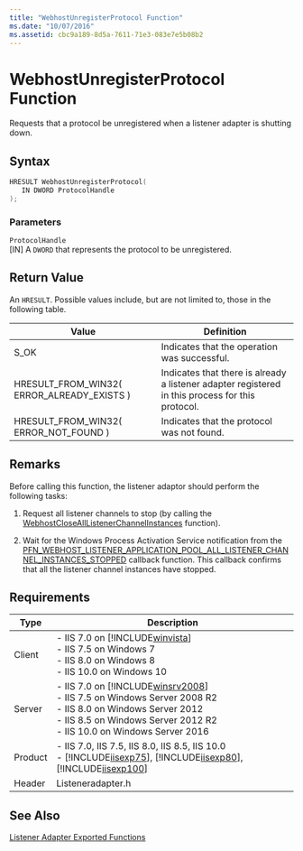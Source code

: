 ```yaml
---
title: "WebhostUnregisterProtocol Function"
ms.date: "10/07/2016"
ms.assetid: cbc9a189-8d5a-7611-71e3-083e7e5b08b2
---
```

# WebhostUnregisterProtocol Function
Requests that a protocol be unregistered when a listener adapter is shutting down.  
  
## Syntax  
  
```cpp  
HRESULT WebhostUnregisterProtocol(  
   IN DWORD ProtocolHandle  
);  
```  
  
### Parameters  
 `ProtocolHandle`  
 [IN] A `DWORD` that represents the protocol to be unregistered.  
  
## Return Value  
 An `HRESULT`. Possible values include, but are not limited to, those in the following table.  
  
|Value|Definition|  
|-----------|----------------|  
|S_OK|Indicates that the operation was successful.|  
|HRESULT_FROM_WIN32( ERROR_ALREADY_EXISTS )|Indicates that there is already a listener adapter registered in this process for this protocol.|  
|HRESULT_FROM_WIN32( ERROR_NOT_FOUND )|Indicates that the protocol was not found.|  
  
## Remarks  
 Before calling this function, the listener adaptor should perform the following tasks:  
  
1.  Request all listener channels to stop (by calling the [WebhostCloseAllListenerChannelInstances](../../web-development-reference/native-code-api-reference/webhostclosealllistenerchannelinstances-function.md) function).  
  
2.  Wait for the Windows Process Activation Service notification from the [PFN_WEBHOST_LISTENER_APPLICATION_POOL_ALL_LISTENER_CHANNEL_INSTANCES_STOPPED](../../web-development-reference/native-code-api-reference/pfn-webhost-listener-application-pool-all-listener-channel-instances-stopped-function.md) callback function. This callback confirms that all the listener channel instances have stopped.  
  
## Requirements  
  
|Type|Description|  
|----------|-----------------|  
|Client|-   IIS 7.0 on [!INCLUDE[winvista](../../wmi-provider/includes/winvista-md.md)]<br />-   IIS 7.5 on Windows 7<br />-   IIS 8.0 on Windows 8<br />-   IIS 10.0 on Windows 10|  
|Server|-   IIS 7.0 on [!INCLUDE[winsrv2008](../../wmi-provider/includes/winsrv2008-md.md)]<br />-   IIS 7.5 on Windows Server 2008 R2<br />-   IIS 8.0 on Windows Server 2012<br />-   IIS 8.5 on Windows Server 2012 R2<br />-   IIS 10.0 on Windows Server 2016|  
|Product|-   IIS 7.0, IIS 7.5, IIS 8.0, IIS 8.5, IIS 10.0<br />-   [!INCLUDE[iisexp75](../../web-development-reference/native-code-api-reference/includes/iisexp75-md.md)], [!INCLUDE[iisexp80](../../web-development-reference/native-code-api-reference/includes/iisexp80-md.md)], [!INCLUDE[iisexp100](../../web-development-reference/native-code-api-reference/includes/iisexp100-md.md)]|  
|Header|Listeneradapter.h|  
  
## See Also  
 [Listener Adapter Exported Functions](../../web-development-reference/native-code-api-reference/listener-adapter-exported-functions.md)